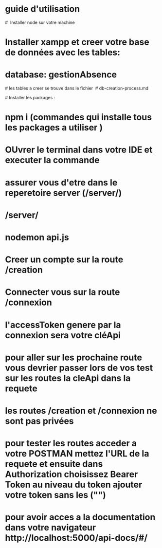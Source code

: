 # guide d'utilisation

#  Installer node sur votre machine

#  Installer xampp et creer votre base de données avec les tables:

   # database: gestionAbsence

 # les tables a creer se trouve dans le fichier  # db-creation-process.md

# Installer les packages :

# npm i (commandes qui installe tous les packages a utiliser )

# OUvrer le terminal dans votre IDE et executer la commande 

 # assurer vous d'etre dans le reperetoire server  (/server/)

 # /server/

 # nodemon api.js

  # Creer un compte sur la route /creation

  # Connecter vous sur la route /connexion

  # l'accessToken genere par la connexion sera votre cléApi 

  # pour aller sur les prochaine route vous devrier passer lors de vos test sur les routes la cleApi dans la requete 

  # les routes /creation et /connexion ne sont pas privées 

  # pour tester les routes acceder a votre POSTMAN mettez l'URL de la requete et ensuite dans Authorization choisissez Bearer Token au niveau du token ajouter votre token sans les ("")


 # pour avoir acces a la documentation dans votre navigateur http://localhost:5000/api-docs/#/